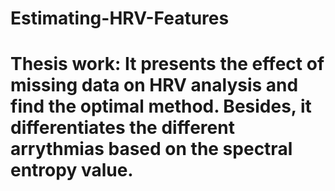 # Estimating-HRV-Features
# Thesis work: It presents the effect of missing data on HRV analysis and find the optimal method. Besides, it differentiates the different arrythmias based on the spectral entropy value.
